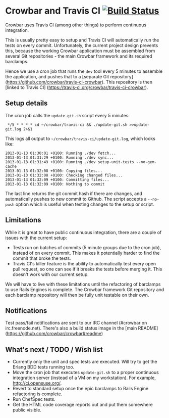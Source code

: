 # Crowbar and Travis CI [![Build Status](https://travis-ci.org/crowbar/travis-ci-crowbar.png?branch=master)](https://travis-ci.org/crowbar/travis-ci-crowbar)

Crowbar uses Travis CI (among other things) to perform continuous integration.

This is usually pretty easy to setup and Travis CI will automatically run the
tests on every commit. Unfortunately, the current project design prevents this,
because the working Crowbar application must be assembled from several Git
repositories - the main Crowbar framework and its required barclamps.

Hence we use a cron job that runs the `dev` tool every 5 minutes to assemble
the application, and pushes that to a [separate Git repository]
(https://github.com/crowbar/travis-ci-crowbar). This repository is
then [linked to Travis CI]
(https://travis-ci.org/crowbar/travis-ci-crowbar).

## Setup details

The cron job calls the `update-git.sh` script every 5 minutes:

```
 */5 * * * * cd ~/crowbar/travis-ci && ./update-git.sh >>update-git.log 2>&1 
```

This logs all output to `~/crowbar/travis-ci/update-git.log`, which looks like:

```
2013-01-13 01:30:01 +0100: Running ./dev fetch...
2013-01-13 01:31:29 +0100: Running ./dev sync...
2013-01-13 01:31:49 +0100: Running ./dev setup-unit-tests --no-gem-cache
2013-01-13 01:32:08 +0100: Copying files...
2013-01-13 01:32:08 +0100: Checking changed files...
2013-01-13 01:32:09 +0100: Committing files...
2013-01-13 01:32:09 +0100: Nothing to commit
```

The last line returns the git commit hash if there are changes, and
automatically pushes to new commit to Github. The script accepts a `--no-push`
option which is useful when testing changes to the setup or script.

## Limitations

While it is great to have public continuous integration, there are a couple of
issues with the current setup:

* Tests run on batches of commits (5 minute groups due to the cron job),
  instead of on every commit. This makes it potentially harder to find the
  commit that broke the tests.
* Travis CI's killer feature is the ability to automatically test every open
  pull request, so one can see if it breaks the tests before merging it. This
  doesn't work with our current setup.

We will have to live with these limitations until the refactoring of barclamps
to use Rails Engines is complete. The Crowbar framework Git repository and
each barclamp repository will then be fully unit testable on their own.

## Notifications

Test pass/fail notifications are sent to our IRC channel (#crowbar on
irc.freenode.net). There's also a build status image in the [main README]
(https://github.com/crowbar/crowbar#readme)

## What's next / TODO / Wish list

* Currently only the unit and spec tests are executed. Will try to get the
  Erlang BDD tests running too.
* Move the cron job that executes `update-git.sh` to a proper continuous
  integration server (instead of a VM on my workstation). For example,
  http://ci.opensuse.org/.
* Revert to standard setup once the epic barclamps to Rails Engine refactoring
  is complete.
* Run ChefSpec tests.
* Get the HTML code coverage reports out and put them somewhere public visible.
